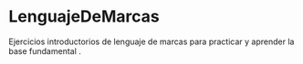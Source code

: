 # LenguajeDeMarcas
 Ejercicios introductorios de lenguaje de marcas para practicar y aprender la base fundamental .
